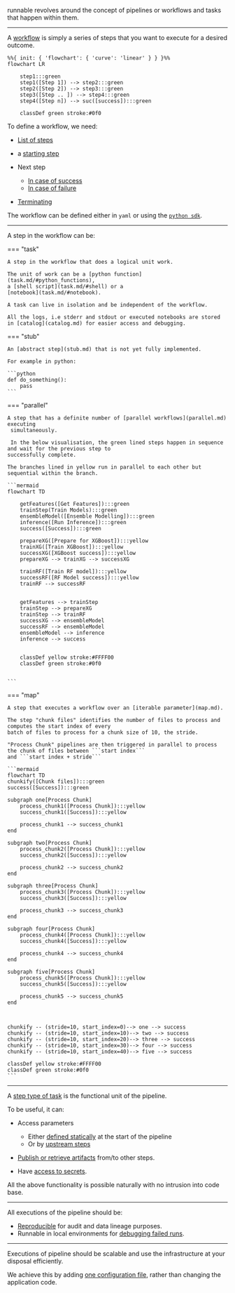 runnable revolves around the concept of pipelines or workflows and tasks that happen within them.

---

A [workflow](pipeline.md) is simply a series of steps that you want to execute for a desired outcome.

``` mermaid
%%{ init: { 'flowchart': { 'curve': 'linear' } } }%%
flowchart LR

    step1:::green
    step1([Step 1]) --> step2:::green
    step2([Step 2]) --> step3:::green
    step3([Step .. ]) --> step4:::green
    step4([Step n]) --> suc([success]):::green

    classDef green stroke:#0f0

```

To define a workflow, we need:

- [List of steps](pipeline.md/#steps)
- a [starting step](pipeline.md/#start_at)
- Next step

    - [In case of success](pipeline.md/#linking)
    - [In case of failure](pipeline.md/#on_failure)

- [Terminating](pipeline.md/#terminating)

The workflow can be defined either in ```yaml``` or using the [```python sdk```](../sdk.md).

---

A step in the workflow can be:


=== "task"

    A step in the workflow that does a logical unit work.

    The unit of work can be a [python function](task.md/#python_functions),
    a [shell script](task.md/#shell) or a
    [notebook](task.md/#notebook).

    A task can live in isolation and be independent of the workflow.

    All the logs, i.e stderr and stdout or executed notebooks are stored
    in [catalog](catalog.md) for easier access and debugging.



=== "stub"

    An [abstract step](stub.md) that is not yet fully implemented.

    For example in python:

    ```python
    def do_something():
        pass
    ```


=== "parallel"

    A step that has a definite number of [parallel workflows](parallel.md) executing
     simultaneously.

     In the below visualisation, the green lined steps happen in sequence and wait for the previous step to
    successfully complete.

    The branches lined in yellow run in parallel to each other but sequential within the branch.

    ```mermaid
    flowchart TD

        getFeatures([Get Features]):::green
        trainStep(Train Models):::green
        ensembleModel([Ensemble Modelling]):::green
        inference([Run Inference]):::green
        success([Success]):::green

        prepareXG([Prepare for XGBoost]):::yellow
        trainXG([Train XGBoost]):::yellow
        successXG([XGBoost success]):::yellow
        prepareXG --> trainXG --> successXG

        trainRF([Train RF model]):::yellow
        successRF([RF Model success]):::yellow
        trainRF --> successRF


        getFeatures --> trainStep
        trainStep --> prepareXG
        trainStep --> trainRF
        successXG --> ensembleModel
        successRF --> ensembleModel
        ensembleModel --> inference
        inference --> success


        classDef yellow stroke:#FFFF00
        classDef green stroke:#0f0


    ```


=== "map"

    A step that executes a workflow over an [iterable parameter](map.md).

    The step "chunk files" identifies the number of files to process and computes the start index of every
    batch of files to process for a chunk size of 10, the stride.

    "Process Chunk" pipelines are then triggered in parallel to process the chunk of files between ```start index```
    and ```start index + stride```

    ```mermaid
    flowchart TD
    chunkify([Chunk files]):::green
    success([Success]):::green

    subgraph one[Process Chunk]
        process_chunk1([Process Chunk]):::yellow
        success_chunk1([Success]):::yellow

        process_chunk1 --> success_chunk1
    end

    subgraph two[Process Chunk]
        process_chunk2([Process Chunk]):::yellow
        success_chunk2([Success]):::yellow

        process_chunk2 --> success_chunk2
    end

    subgraph three[Process Chunk]
        process_chunk3([Process Chunk]):::yellow
        success_chunk3([Success]):::yellow

        process_chunk3 --> success_chunk3
    end

    subgraph four[Process Chunk]
        process_chunk4([Process Chunk]):::yellow
        success_chunk4([Success]):::yellow

        process_chunk4 --> success_chunk4
    end

    subgraph five[Process Chunk]
        process_chunk5([Process Chunk]):::yellow
        success_chunk5([Success]):::yellow

        process_chunk5 --> success_chunk5
    end



    chunkify -- (stride=10, start_index=0)--> one --> success
    chunkify -- (stride=10, start_index=10)--> two --> success
    chunkify -- (stride=10, start_index=20)--> three --> success
    chunkify -- (stride=10, start_index=30)--> four --> success
    chunkify -- (stride=10, start_index=40)--> five --> success

    classDef yellow stroke:#FFFF00
    classDef green stroke:#0f0
    ```



---

A [step type of task](task.md) is the functional unit of the pipeline.

To be useful, it can:

- Access parameters

    - Either [defined statically](parameters.md/#initial_parameters) at the start of the
    pipeline
    - Or by [upstream steps](parameters.md/#parameters_flow)

- [Publish or retrieve artifacts](catalog.md) from/to other steps.
<!-- - [Publish metrics](experiment-tracking.md) that are interesting. -->
- Have [access to secrets](secrets.md).

All the above functionality is possible naturally with no intrusion into code base.

---

All executions of the pipeline should be:

- [Reproducible](run-log.md) for audit and data lineage purposes.
- Runnable in local environments for
[debugging failed runs](run-log.md/#retrying_failures).

---

Executions of pipeline should be scalable and use the infrastructure at
your disposal efficiently.

We achieve this by adding [one configuration file](../configurations/overview.md), rather than
changing the application code.
